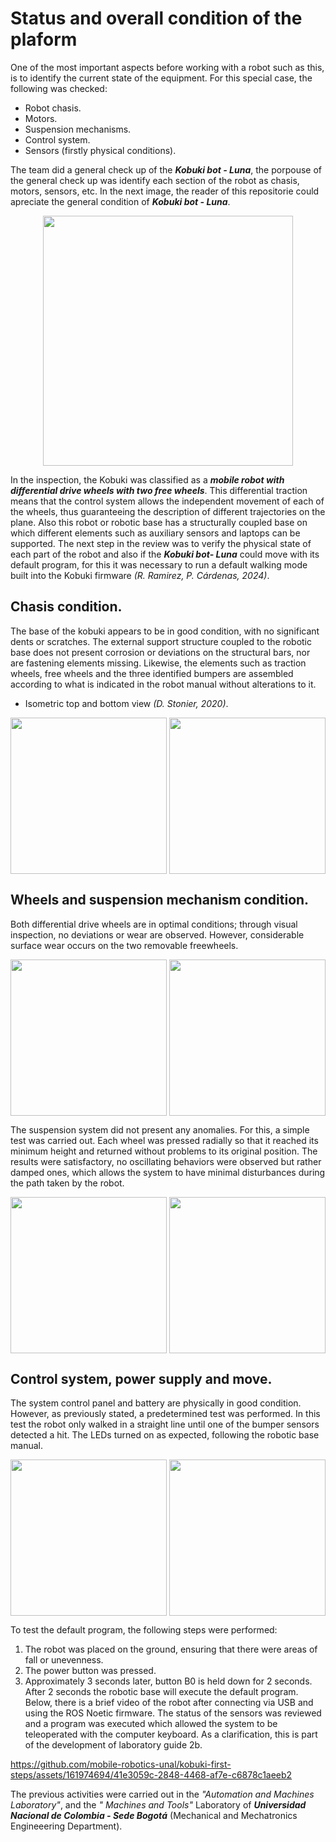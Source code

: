 # Status and overall condition of the plaform

<!--
TODO:
estado actual del robot y sistema de control.
-->
One of the most important aspects before working with a robot such as this, is to identify the current state of the equipment. For this special case, the following was checked:

* Robot chasis.
* Motors.
* Suspension mechanisms.
* Control system.
* Sensors (firstly physical conditions).

The team did a general check up of the ***Kobuki bot - Luna***, the porpouse of the general check up was identify each section of the robot as chasis, motors, sensors, etc. In the next image, the reader of this repositorie could apreciate the general condition of ***Kobuki bot - Luna***.

<p align="center">
  <img align="center" height="400" src="https://github.com/mobile-robotics-unal/kobuki-first-steps/assets/161974694/23eb0305-3fc8-49d4-a029-ee74bd10790b">
<p/>
  
In the inspection, the Kobuki was classified as a ***mobile robot with differential drive wheels with two free wheels***. This differential traction means that the control system allows the independent movement of each of the wheels, thus guaranteeing the description of different trajectories on the plane. Also this robot or robotic base has a structurally coupled base on which different elements such as auxiliary sensors and laptops can be supported.
The next step in the review was to verify the physical state of each part of the robot and also if the ***Kobuki bot- Luna*** could move with its default program, for this it was necessary to run a default walking mode built into the Kobuki firmware _(R. Ramirez, P. Cárdenas, 2024)_.

## Chasis condition.

The base of the kobuki appears to be in good condition, with no significant dents or scratches. The external support structure coupled to the robotic base does not present corrosion or deviations on the structural bars, nor are fastening elements missing. Likewise, the elements such as traction wheels, free wheels and the three identified bumpers are assembled according to what is indicated in the robot manual without alterations to it.

* Isometric top and bottom view _(D. Stonier, 2020)_.

<p align="center">
<img align="center" height="250" src="https://github.com/mobile-robotics-unal/kobuki-first-steps/assets/161974694/4e8fb1ca-c8e1-4fcf-bc12-22c30b3ee0d3">  
<img align="center" height="250" src="https://github.com/mobile-robotics-unal/kobuki-first-steps/assets/161974694/36fc64d3-e5af-419d-bfd5-8f964fa02e62">  
<p/>

## Wheels and suspension mechanism condition.

Both differential drive wheels are in optimal conditions; through visual inspection, no deviations or wear are observed. However, considerable surface wear occurs on the two removable freewheels.

<p align="center">
<img align="center" width="250" src="https://github.com/mobile-robotics-unal/kobuki-first-steps/assets/161974694/ed08be8c-1248-41aa-9dd8-2677f5d6fa8c"> 
  <img align="center" width="250" src="https://github.com/mobile-robotics-unal/kobuki-first-steps/assets/161974694/0c5e3042-bf97-4050-bac7-c6232042a127"> 
<p/>


The suspension system did not present any anomalies. For this, a simple test was carried out. Each wheel was pressed radially so that it reached its minimum height and returned without problems to its original position. The results were satisfactory, no oscillating behaviors were observed but rather damped ones, which allows the system to have minimal disturbances during the path taken by the robot.

<p align="center">
<img align="center" width="250" src="https://github.com/mobile-robotics-unal/kobuki-first-steps/assets/161974694/a5401bc9-a39d-4c14-8760-ebd8b9deb941"> 
<img align="center" width="250" src="https://github.com/mobile-robotics-unal/kobuki-first-steps/assets/161974694/e3912ccf-45ff-4c00-95eb-96f07f72908c"> 
<p/>

## Control system, power supply and move.
The system control panel and battery are physically in good condition. However, as previously stated, a predetermined test was performed. In this test the robot only walked in a straight line until one of the bumper sensors detected a hit. The LEDs turned on as expected, following the robotic base manual.

<p align="center">
<img align="center" width="250" src="https://github.com/mobile-robotics-unal/kobuki-first-steps/assets/161974694/14eab4b5-036b-4acb-acfa-00ee7a322c9e"> 
<img align="center" width="250" src="https://github.com/mobile-robotics-unal/kobuki-first-steps/assets/161974694/2c4ea4f5-2a3f-40a1-b95c-3acc6da04164"> 
<p/>

To test the default program, the following steps were performed:
1. The robot was placed on the ground, ensuring that there were areas of fall or unevenness.
2. The power button was pressed.
3. Approximately 3 seconds later, button B0 is held down for 2 seconds. After 2 seconds the robotic base will execute the default program.
Below, there is a brief video of the robot after connecting via USB and using the ROS Noetic firmware. The status of the sensors was reviewed and a program was executed which allowed the system to be teleoperated with the computer keyboard.
As a clarification, this is part of the development of laboratory guide 2b.

https://github.com/mobile-robotics-unal/kobuki-first-steps/assets/161974694/41e3059c-2848-4468-af7e-c6878c1aeeb2

The previous activities were carried out in the _"Automation and Machines Laboratory"_, and the _" 
Machines and Tools"_ Laboratory of ***Universidad Nacional de Colombia - Sede Bogotá*** (Mechanical and Mechatronics Engineeering Department).
